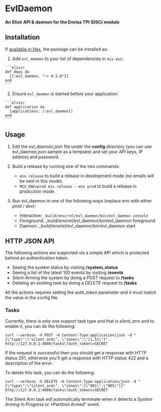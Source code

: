# EvlDaemon

**An Elixir API & daemon for the Envisa TPI (DSC) module**

## Installation

If [available in Hex](https://hex.pm/docs/publish), the package can be installed as:

  1. Add `evl_daemon` to your list of dependencies in `mix.exs`:

    ```elixir
    def deps do
      [{:evl_daemon, "~> 0.2.0"}]
    end
    ```

  2. Ensure `evl_daemon` is started before your application:

    ```elixir
    def application do
      [applications: [:evl_daemon]]
    end
    ```

## Usage

  1. Edit the *evl_daemon.json* file under the **config** directory (you can use evl_daemon.json.sample as a template) and set your API keys, IP address and password.

  2. Build a release by running one of the two commands:
      - `mix release` to build a release in development mode (no emails will be sent in this mode).
      - `MIX_ENV=prod mix release --env prod` to build a release in production mode.
   
  3. Run evl_daemon in one of the following ways (replace env with either *prod* / *dev*):
      - Interactive: `_build/env/rel/evl_daemon/bin/evl_daemon console`
      - Foreground: _build/env/rel/evl_daemon/bin/evl_daemon foreground
      - Daemon: _build/env/rel/evl_daemon/bin/evl_daemon start

## HTTP JSON API

The following actions are supported via a simple API which is protected behind an authentication token.
  - Seeing the system status by visiting **/system_status**
  - Seeing a list of the latest 100 events by visiting **/events**
  - Silent-Arming the system by doing a POST request to **/tasks**
  - Deleting an existing task by doing a DELETE request to **/tasks**
  
  All the actions requires setting the *auth_token* parameter and it must match the value in the config file.
  
  ### Tasks
  Currently, there is only one support task type and that is *silent_arm* and to enable it, you can do the following:
  
  ```
  curl --verbose -X POST -H Content-Type:application/json -d "{\"type\":\"silent_arm\", \"zones\":\"[1,5]\"}" http://127.0.0.1:4000/tasks\?auth_token\=SECRET
  ```
  
  If the request is successful then you should get a response with HTTP status 201, otherwise you'll get a response with HTTP status 422 and a description of the error.
  
  To delete this task, you can do the following:
  
  ```
  curl --verbose -X DELETE -H Content-Type:application/json -d "{\"type\":\"silent_arm\", \"zones\":[\"001\",\"005\"]}" http://127.0.0.1:4000/tasks\?auth_token\=SECRET
  ```
  
  The Silent Arm task will automatically terminate when it detects a *System Arming In Progress* or *Partition Armed" event.
